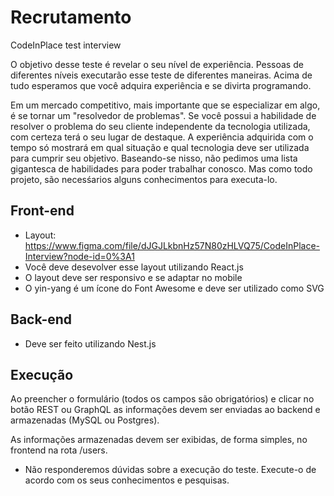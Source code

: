 # Recrutamento
CodeInPlace test interview

O objetivo desse teste é revelar o seu nível de experiência. Pessoas de diferentes níveis executarão esse teste de diferentes maneiras. Acima de tudo esperamos que você adquira experiência e se divirta programando.

Em um mercado competitivo, mais importante que se especializar em algo, é se tornar um "resolvedor de problemas". Se você possui a habilidade de resolver o problema do seu cliente independente da tecnologia utilizada, com certeza terá o seu lugar de destaque. A experiência adquirida com o tempo só mostrará em qual situação e qual tecnologia deve ser utilizada para cumprir seu objetivo. Baseando-se nisso, não pedimos uma lista gigantesca de habilidades para poder trabalhar conosco. Mas como todo projeto, são necesśarios alguns conhecimentos para executa-lo.

## Front-end
- Layout: https://www.figma.com/file/dJGJLkbnHz57N80zHLVQ75/CodeInPlace-Interview?node-id=0%3A1
- Você deve desevolver esse layout utilizando React.js
- O layout deve ser responsivo e se adaptar no mobile
- O yin-yang é um ícone do Font Awesome e deve ser utilizado como SVG

## Back-end
- Deve ser feito utilizando Nest.js

## Execução

Ao preencher o formulário (todos os campos são obrigatórios) e clicar no botão REST ou GraphQL as informações devem ser enviadas ao backend e armazenadas (MySQL ou Postgres).

As informações armazenadas devem ser exibidas, de forma simples, no frontend na rota /users.

* Não responderemos dúvidas sobre a execução do teste. Execute-o de acordo com os seus conhecimentos e pesquisas.
